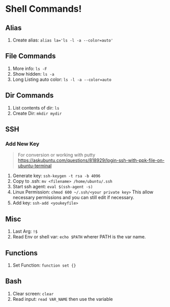 # Shell Commands!
## Alias
1. Create alias: `alias la='ls -l -a --color=auto'`

## File Commands
1. More info: `ls -F`
1. Show hidden: `ls -a`
1. Long Listing auto color: `ls -l -a --color=auto`

## Dir Commands
1. List contents of dir: `ls`
1. Create Dir: `mkdir mydir`

## SSH
### Add New Key
> For conversion or working with putty https://askubuntu.com/questions/818929/login-ssh-with-ppk-file-on-ubuntu-terminal
1. Generate key: `ssh-keygen -t rsa -b 4096` 
1. Copy to .ssh: `mv <filename> /home/ubuntu/.ssh`
1. Start ssh agent: `eval $(ssh-agent -s)`
1. Linux Permission: `chmod 600 ~/.ssh/<your private key>` This allow necessary permissions and you can still edit if necessary. 
1. Add key: `ssh-add <youkeyfile>`

## Misc
1. Last Arg: `!$`
1. Read Env or shell var: `echo $PATH` wherer PATH is the var name.

## Functions
1. Set Function: `function set {}`

## Bash
1. Clear screen: `clear`
1. Read input: `read VAR_NAME` then use the variable
